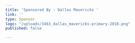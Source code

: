 ```yaml
---
title: 'Sponsored By - Dallas Mavericks '
link: ''
type: Sponsor
logo: "/uploads/3463_dallas_mavericks-primary-2018.png"
published: false

---
```

